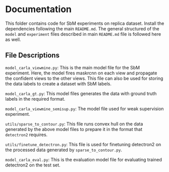 # Documentation

This folder contains code for SbM experiments on replica dataset. Install the dependencies following the main `README.md`. The general structured of the `model` and `experiment` files described in main `README.md` file is followed here as well.

## File Descriptions

`model_carla_viewmine.py`: This is the main model file for the SbM experiment. Here, the model fires maskrcnn on each view and propagate the confident views to the other views. This file can also be used for storing the data labels to create a dataset with SbM labels. 

`model_carla_gt.py`: This model files generates the data with ground truth labels in the required format.

`model_carla_viewmine_semisup.py`: The model file used for weak supervision experiment.

`utils/sparse_to_contour.py`: This file runs convex hull on the data generated by the above model files to prepare it in the format that `detectron2` requires.

`utils/finetune_detectron.py`: This file is used for finetuning detectron2 on the processed data generated by `sparse_to_contour.py`.

`model_carla_eval.py`: This is the evaluation model file for evaluating trained detectron2 on the test set.
